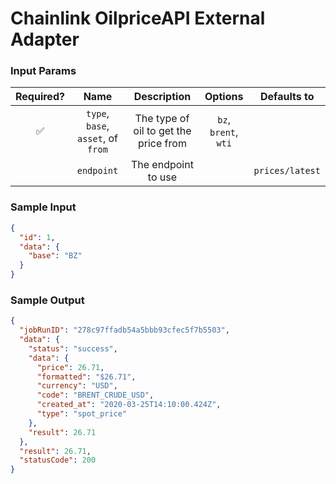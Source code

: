 # Chainlink OilpriceAPI External Adapter

### Input Params

| Required? |                Name                |              Description              |       Options        |   Defaults to   |
| :-------: | :--------------------------------: | :-----------------------------------: | :------------------: | :-------------: |
|    ✅     | `type`, `base`, `asset`, of `from` | The type of oil to get the price from | `bz`, `brent`, `wti` |                 |
|           |             `endpoint`             |          The endpoint to use          |                      | `prices/latest` |

### Sample Input

```json
{
  "id": 1,
  "data": {
    "base": "BZ"
  }
}
```

### Sample Output

```json
{
  "jobRunID": "278c97ffadb54a5bbb93cfec5f7b5503",
  "data": {
    "status": "success",
    "data": {
      "price": 26.71,
      "formatted": "$26.71",
      "currency": "USD",
      "code": "BRENT_CRUDE_USD",
      "created_at": "2020-03-25T14:10:00.424Z",
      "type": "spot_price"
    },
    "result": 26.71
  },
  "result": 26.71,
  "statusCode": 200
}
```
